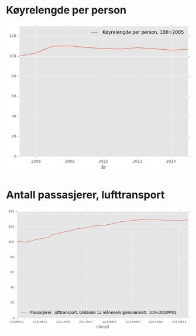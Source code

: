 # Køyrelengde per person

![text](https://github.com/ivarref/koyrelengde-per-person/raw/master/koyrelengde_per_person.png)

# Antall passasjerer, lufttransport
![text](https://github.com/ivarref/koyrelengde-per-person/raw/master/passasjerer_lufttransport.png)
